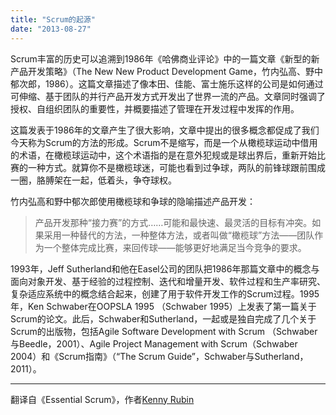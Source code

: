 ```yaml
---
title: "Scrum的起源"
date: "2013-08-27"
---
```


Scrum丰富的历史可以追溯到1986年《哈佛商业评论》中的一篇文章《新型的新产品开发策略》（The New New Product Development Game，竹内弘高、野中郁次郎，1986）。这篇文章描述了像本田、佳能、富士施乐这样的公司是如何通过可伸缩、基于团队的并行产品开发方式开发出了世界一流的产品。文章同时强调了授权、自组织团队的重要性，并概要描述了管理在开发过程中发挥的作用。

这篇发表于1986年的文章产生了很大影响，文章中提出的很多概念都促成了我们今天称为Scrum的方法的形成。Scrum不是缩写，而是一个从橄榄球运动中借用的术语，在橄榄球运动中，这个术语指的是在意外犯规或是球出界后，重新开始比赛的一种方式。就算你不是橄榄球迷，可能也看到过争球，两队的前锋球跟前围成一圈，胳膊架在一起，低着头，争夺球权。

竹内弘高和野中郁次郎使用橄榄球和争球的隐喻描述产品开发：

> 产品开发那种“接力赛”的方式……可能和最快速、最灵活的目标有冲突。如果采用一种替代的方法，一种整体方法，或者叫做“橄榄球”方法——团队作为一个整体完成比赛，来回传球——能够更好地满足当今竞争的要求。

1993年，Jeff Sutherland和他在Easel公司的团队把1986年那篇文章中的概念与面向对象开发、基于经验的过程控制、迭代和增量开发、软件过程和生产率研究、复杂适应系统中的概念结合起来，创建了用于软件开发工作的Scrum过程。1995年，Ken Schwaber在OOPSLA 1995 （Schwaber 1995）上发表了第一篇关于Scrum的论文。此后，Schwaber和Sutherland，一起或是独自完成了几个关于Scrum的出版物，包括Agile Software Development with Scrum （Schwaber与Beedle，2001）、Agile Project Management with Scrum（Schwaber 2004）和《Scrum指南》（“The Scrum Guide”，Schwaber与Sutherland，2011）。

* * *

翻译自《Essential Scrum》，作者[Kenny Rubin](http://bobjiang.github.io/blog/2012/12/18/scrum-origin/www.linkedin.com/pub/dir/Kenny/Rubin)
